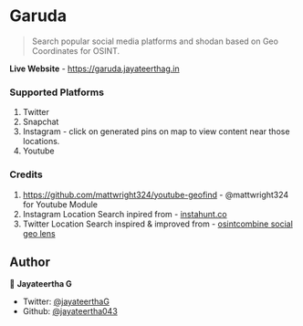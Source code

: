 # Garuda

> Search popular social media platforms and shodan based on Geo Coordinates for OSINT.

**Live Website** - https://garuda.jayateerthag.in

### Supported Platforms
1. Twitter
2. Snapchat
3. Instagram - click on generated pins on map to view content near those locations.
4. Youtube 

### Credits
1. https://github.com/mattwright324/youtube-geofind - @mattwright324 for Youtube Module
2. Instagram Location Search inpired from - [instahunt.co](https://instahunt.co/)
3. Twitter Location Search inspired & improved from - [osintcombine social geo lens](https://www.osintcombine.com/social-geo-lens)

## Author

👤 **Jayateertha G**

* Twitter: [@jayateerthaG](https://twitter.com/jayateerthaG)
* Github: [@jayateertha043](https://github.com/jayateertha043)
